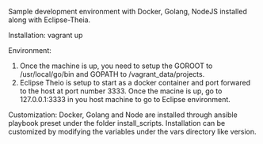 Sample development environment with Docker, Golang, NodeJS installed along with Eclipse-Theia. 

Installation: vagrant up

Environment: 
 1. Once the machine is up, you need to setup the GOROOT to /usr/local/go/bin and GOPATH to /vagrant_data/projects. 
 2. Eclipse Theio is setup to start as a docker container and port forwared to the host at port number 3333. Once the macine is up, go to 127.0.0.1:3333 in you host machine to go to Eclipse environment.
 
Customization: 
  Docker, Golang and Node are installed through ansible playbook preset under the folder install_scripts. Installation can be customized by modifying the variables under the vars directory like version.
